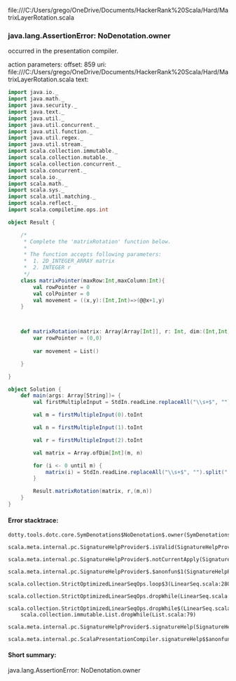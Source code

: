 file:///C:/Users/grego/OneDrive/Documents/HackerRank%20Scala/Hard/MatrixLayerRotation.scala
### java.lang.AssertionError: NoDenotation.owner

occurred in the presentation compiler.

action parameters:
offset: 859
uri: file:///C:/Users/grego/OneDrive/Documents/HackerRank%20Scala/Hard/MatrixLayerRotation.scala
text:
```scala
import java.io._
import java.math._
import java.security._
import java.text._
import java.util._
import java.util.concurrent._
import java.util.function._
import java.util.regex._
import java.util.stream._
import scala.collection.immutable._
import scala.collection.mutable._
import scala.collection.concurrent._
import scala.concurrent._
import scala.io._
import scala.math._
import scala.sys._
import scala.util.matching._
import scala.reflect._
import scala.compiletime.ops.int

object Result {

    /*
     * Complete the 'matrixRotation' function below.
     *
     * The function accepts following parameters:
     *  1. 2D_INTEGER_ARRAY matrix
     *  2. INTEGER r
     */
    class matrixPointer(maxRow:Int,maxColumn:Int){
        val rowPointer = 0
        val colPointer = 0
        val movement = ((x,y):(Int,Int)=>(@@x+1,y) 
    }



    def matrixRotation(matrix: Array[Array[Int]], r: Int, dim:(Int,Int))= {
        var rowPointer = (0,0)
        
        var movement = List()

    }

}

object Solution {
    def main(args: Array[String])= {
        val firstMultipleInput = StdIn.readLine.replaceAll("\\s+$", "").split(" ")

        val m = firstMultipleInput(0).toInt

        val n = firstMultipleInput(1).toInt

        val r = firstMultipleInput(2).toInt

        val matrix = Array.ofDim[Int](m, n)

        for (i <- 0 until m) {
            matrix(i) = StdIn.readLine.replaceAll("\\s+$", "").split(" ").map(_.trim.toInt)
        }

        Result.matrixRotation(matrix, r,(m,n))
    }
}

```



#### Error stacktrace:

```
dotty.tools.dotc.core.SymDenotations$NoDenotation$.owner(SymDenotations.scala:2582)
	scala.meta.internal.pc.SignatureHelpProvider$.isValid(SignatureHelpProvider.scala:83)
	scala.meta.internal.pc.SignatureHelpProvider$.notCurrentApply(SignatureHelpProvider.scala:94)
	scala.meta.internal.pc.SignatureHelpProvider$.$anonfun$1(SignatureHelpProvider.scala:48)
	scala.collection.StrictOptimizedLinearSeqOps.loop$3(LinearSeq.scala:280)
	scala.collection.StrictOptimizedLinearSeqOps.dropWhile(LinearSeq.scala:282)
	scala.collection.StrictOptimizedLinearSeqOps.dropWhile$(LinearSeq.scala:278)
	scala.collection.immutable.List.dropWhile(List.scala:79)
	scala.meta.internal.pc.SignatureHelpProvider$.signatureHelp(SignatureHelpProvider.scala:48)
	scala.meta.internal.pc.ScalaPresentationCompiler.signatureHelp$$anonfun$1(ScalaPresentationCompiler.scala:375)
```
#### Short summary: 

java.lang.AssertionError: NoDenotation.owner